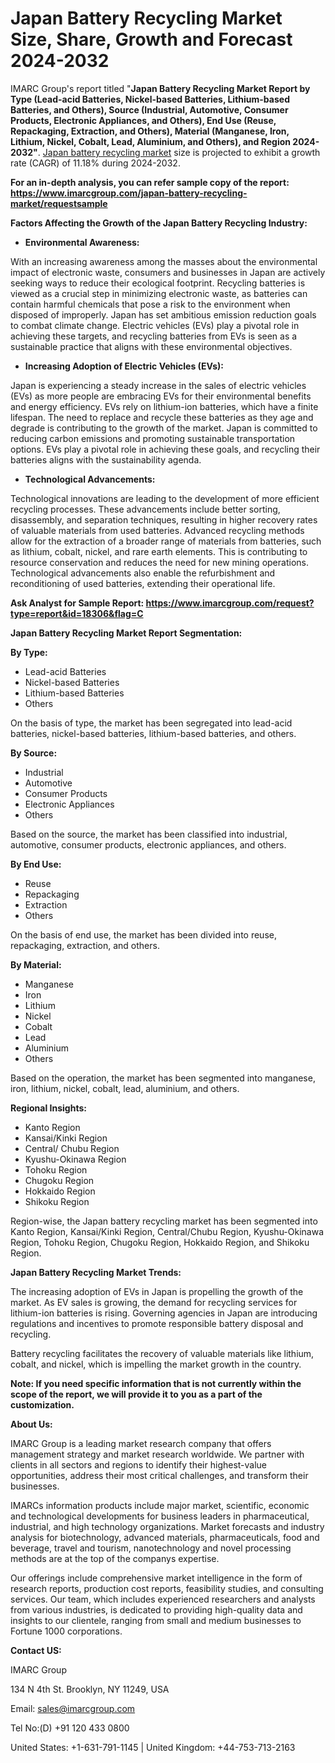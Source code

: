 ﻿# **Japan Battery Recycling Market Size, Share, Growth and Forecast 2024-2032**
IMARC Group's report titled "**Japan Battery Recycling Market Report by Type (Lead-acid Batteries, Nickel-based Batteries, Lithium-based Batteries, and Others), Source (Industrial, Automotive, Consumer Products, Electronic Appliances, and Others), End Use (Reuse, Repackaging, Extraction, and Others), Material (Manganese, Iron, Lithium, Nickel, Cobalt, Lead, Aluminium, and Others), and Region 2024-2032"**. [Japan battery recycling market](https://www.imarcgroup.com/japan-battery-recycling-market) size is projected to exhibit a growth rate (CAGR) of 11.18% during 2024-2032.

**For an in-depth analysis, you can refer sample copy of the report: <https://www.imarcgroup.com/japan-battery-recycling-market/requestsample>**

**Factors Affecting the Growth of the Japan Battery Recycling Industry:**

- **Environmental Awareness:**

With an increasing awareness among the masses about the environmental impact of electronic waste, consumers and businesses in Japan are actively seeking ways to reduce their ecological footprint. Recycling batteries is viewed as a crucial step in minimizing electronic waste, as batteries can contain harmful chemicals that pose a risk to the environment when disposed of improperly. Japan has set ambitious emission reduction goals to combat climate change. Electric vehicles (EVs) play a pivotal role in achieving these targets, and recycling batteries from EVs is seen as a sustainable practice that aligns with these environmental objectives.

- **Increasing Adoption of Electric Vehicles (EVs):**

Japan is experiencing a steady increase in the sales of electric vehicles (EVs) as more people are embracing EVs for their environmental benefits and energy efficiency. EVs rely on lithium-ion batteries, which have a finite lifespan. The need to replace and recycle these batteries as they age and degrade is contributing to the growth of the market. Japan is committed to reducing carbon emissions and promoting sustainable transportation options. EVs play a pivotal role in achieving these goals, and recycling their batteries aligns with the sustainability agenda.

- **Technological Advancements:**

Technological innovations are leading to the development of more efficient recycling processes. These advancements include better sorting, disassembly, and separation techniques, resulting in higher recovery rates of valuable materials from used batteries. Advanced recycling methods allow for the extraction of a broader range of materials from batteries, such as lithium, cobalt, nickel, and rare earth elements. This is contributing to resource conservation and reduces the need for new mining operations. Technological advancements also enable the refurbishment and reconditioning of used batteries, extending their operational life.

**Ask Analyst for Sample Report: <https://www.imarcgroup.com/request?type=report&id=18306&flag=C>**

**Japan Battery Recycling Market Report Segmentation:**

**By Type:**

- Lead-acid Batteries
- Nickel-based Batteries
- Lithium-based Batteries
- Others

On the basis of type, the market has been segregated into lead-acid batteries, nickel-based batteries, lithium-based batteries, and others.

**By Source:**

- Industrial
- Automotive
- Consumer Products
- Electronic Appliances
- Others

Based on the source, the market has been classified into industrial, automotive, consumer products, electronic appliances, and others.

**By End Use:**

- Reuse
- Repackaging
- Extraction
- Others

On the basis of end use, the market has been divided into reuse, repackaging, extraction, and others.

**By Material:**

- Manganese
- Iron
- Lithium
- Nickel
- Cobalt
- Lead
- Aluminium
- Others

Based on the operation, the market has been segmented into manganese, iron, lithium, nickel, cobalt, lead, aluminium, and others.

**Regional Insights:**

- Kanto Region
- Kansai/Kinki Region
- Central/ Chubu Region
- Kyushu-Okinawa Region
- Tohoku Region
- Chugoku Region
- Hokkaido Region
- Shikoku Region

Region-wise, the Japan battery recycling market has been segmented into Kanto Region, Kansai/Kinki Region, Central/Chubu Region, Kyushu-Okinawa Region, Tohoku Region, Chugoku Region, Hokkaido Region, and Shikoku Region.

**Japan Battery Recycling Market Trends:**

The increasing adoption of EVs in Japan is propelling the growth of the market. As EV sales is growing, the demand for recycling services for lithium-ion batteries is rising. Governing agencies in Japan are introducing regulations and incentives to promote responsible battery disposal and recycling.

Battery recycling facilitates the recovery of valuable materials like lithium, cobalt, and nickel, which is impelling the market growth in the country.

**Note: If you need specific information that is not currently within the scope of the report, we will provide it to you as a part of the customization.**

**About Us:**

IMARC Group is a leading market research company that offers management strategy and market research worldwide. We partner with clients in all sectors and regions to identify their highest-value opportunities, address their most critical challenges, and transform their businesses.

IMARCs information products include major market, scientific, economic and technological developments for business leaders in pharmaceutical, industrial, and high technology organizations. Market forecasts and industry analysis for biotechnology, advanced materials, pharmaceuticals, food and beverage, travel and tourism, nanotechnology and novel processing methods are at the top of the companys expertise.

Our offerings include comprehensive market intelligence in the form of research reports, production cost reports, feasibility studies, and consulting services. Our team, which includes experienced researchers and analysts from various industries, is dedicated to providing high-quality data and insights to our clientele, ranging from small and medium businesses to Fortune 1000 corporations.

**Contact US:**

IMARC Group

134 N 4th St. Brooklyn, NY 11249, USA

Email: sales@imarcgroup.com

Tel No:(D) +91 120 433 0800

United States: +1-631-791-1145 | United Kingdom: +44-753-713-2163
